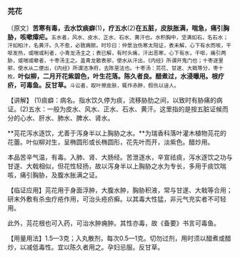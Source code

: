 ### 芫花

〔原文〕**苦寒有毒，去水饮痰癖**(1)**，疗五水**(2)**在五脏，皮肤胀满，喘急，痛引胸胁，咳嗽瘴疟。**<small>五水者，风水、皮水、正水、石水、黄汗也。水积胸中，坚满如石，名石水；汗如柏汁，名黄汗。久不愈，必致痈脓。时珍曰：仲景治伤寒太阳证，表未解，心下有水而咳，干呕发热，或喘或利者，小青龙汤主之；表已解，有时头痛，汗出恶寒，心下有水，干呕，痛引两胁，或喘或嗽者，十枣汤主之。盖青龙散表邪，使水从汗出，《内经》所谓开鬼门也；十枣逐里邪，使水从二便出，《内经》所谓洁净府，去陈莝法也。十枣汤：芫花、甘遂、大戟等分，枣十枚。</small>**叶似柳，二月开花紫碧色，叶生花落。陈久者良。醋煮过，水浸曝用。根疗疥，可毒鱼。反甘草。**<small>斗讼者，取叶擦皮肤，辄作赤肿，假伤以诬人。</small>

【讲解】 (1)痰癖：病名。指水饮久停为痰，流移胁肋之间，以致时有胁痛的病证。(2)五水：一般为皮水、风水、正水、石水、黄汗。这里指的是按五脏证候而分的心水、肝水、肺水、脾水、肾水。

**芫花泻水逐饮，尤善于泻身半以上胸胁之水。**为瑞香科落叶灌木植物芫花的花蕾。叶似柳对生，呈椭圆形或长椭圆形，花先叶而开，淡紫色。醋炒用。

本品苦辛气温，有毒。入肺、肾、大肠经。苦泄逐水，辛宣祛痰，泻水逐饮之功与甘遂、大戟相似，但花性轻扬，故以泻身半以上胸胁之水为专长，多用于痰饮喘咳，痛引胸胁，及腹水胀满之证。

【临证应用】芫花用于身面浮肿，大腹水肿，胸胁积液，常与甘遂、大戟等合用；研末外敷有杀虫疗疮作用，可治头疮疥癣。以其毒大性猛，非元气充实者不可轻用。

此外，芫花根也可入药，可治水肿痈肿。其性亦毒，故《备要》书言可毒鱼。

【用量用法】1.5—3克；入丸散剂，每次0.5—1克。切勿过剂，用时须以醋煮或醋炒，以减低毒性。宜以陈久者用之。孕妇忌服。反甘草。
